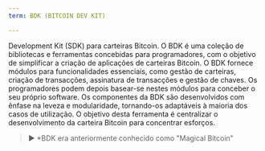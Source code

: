 ```yaml
---
term: BDK (BITCOIN DEV KIT)

---
```

Development Kit (SDK) para carteiras Bitcoin. O BDK é uma coleção de bibliotecas e ferramentas concebidas para programadores, com o objetivo de simplificar a criação de aplicações de carteiras Bitcoin. O BDK fornece módulos para funcionalidades essenciais, como gestão de carteiras, criação de transacções, assinatura de transacções e gestão de chaves. Os programadores podem depois basear-se nestes módulos para conceber o seu próprio software. Os componentes da BDK são desenvolvidos com ênfase na leveza e modularidade, tornando-os adaptáveis à maioria dos casos de utilização. O objetivo desta ferramenta é centralizar o desenvolvimento da carteira Bitcoin para concentrar esforços.

> ► *BDK era anteriormente conhecido como "Magical Bitcoin"